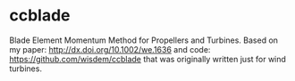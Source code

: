 # ccblade
Blade Element Momentum Method for Propellers and Turbines.  Based on my paper: http://dx.doi.org/10.1002/we.1636 and code: https://github.com/wisdem/ccblade that was originally written just for wind turbines.
